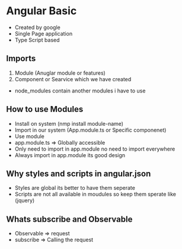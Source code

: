 # Angular Basic 

- Created by google
- Single Page application
- Type Script based

## Imports 
1. Module (Anuglar module or features)
2. Component or Searvice which we have created

- node_modules contain another modules i have to use 

## How to use Modules
- Install on system (nmp install module-name)
- Import in our system (App.module.ts or Specific componenet)
- Use module 
- app.module.ts => Globally accessible
- Only need to import in app.module no need to import everywhere
- Always import in app.module its good design

## Why styles and scripts in angular.json
- Styles are global its better to have them seperate 
- Scripts are not all available in moudules so keep them sperate like (jquery)

## Whats subscribe and Observable
- Observable => request
- subscribe => Calling the request 

